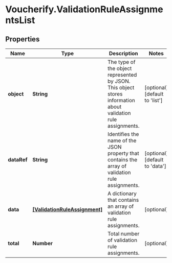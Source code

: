 # Voucherify.ValidationRuleAssignmentsList

## Properties

Name | Type | Description | Notes
------------ | ------------- | ------------- | -------------
**object** | **String** | The type of the object represented by JSON. This object stores information about validation rule assignments. | [optional] [default to &#39;list&#39;]
**dataRef** | **String** | Identifies the name of the JSON property that contains the array of validation rule assignments. | [optional] [default to &#39;data&#39;]
**data** | [**[ValidationRuleAssignment]**](ValidationRuleAssignment.md) | A dictionary that contains an array of validation rule assignments. | [optional] 
**total** | **Number** | Total number of validation rule assignments. | [optional] 


